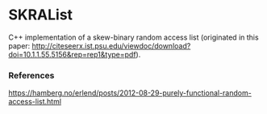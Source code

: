 # SKRAList


C++ implementation of a skew-binary random access list (originated in this paper: http://citeseerx.ist.psu.edu/viewdoc/download?doi=10.1.1.55.5156&rep=rep1&type=pdf). 



### References
https://hamberg.no/erlend/posts/2012-08-29-purely-functional-random-access-list.html

